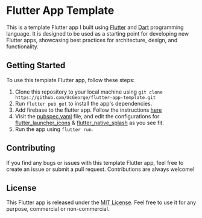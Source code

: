 # Flutter App Template

This is a template Flutter app I built using [Flutter](https://flutter.dev/) and [Dart](https://dart.dev/) programming language. It is designed to be used as a starting point for developing new Flutter apps, showcasing best practices for architecture, design, and functionality.

## Getting Started

To use this template Flutter app, follow these steps:

1. Clone this repository to your local machine using `git clone https://github.com/UcGeorge/flutter-app-template.git`
2. Run `flutter pub get` to install the app's dependencies.
3. Add firebase to the flutter app. Follow the instructions [here](https://firebase.google.com/docs/flutter/setup)
4. Visit the [pubspec.yaml](pubspec.yaml) file, and edit the configurations for [flutter_launcher_icons](https://pub.dev/packages/flutter_launcher_icons) & [flutter_native_splash](https://pub.dev/packages/flutter_native_splash) as you see fit.
5. Run the app using `flutter run`.

## Contributing

If you find any bugs or issues with this template Flutter app, feel free to create an issue or submit a pull request. Contributions are always welcome!

## License

This Flutter app is released under the [MIT License](https://opensource.org/licenses/MIT). Feel free to use it for any purpose, commercial or non-commercial.

